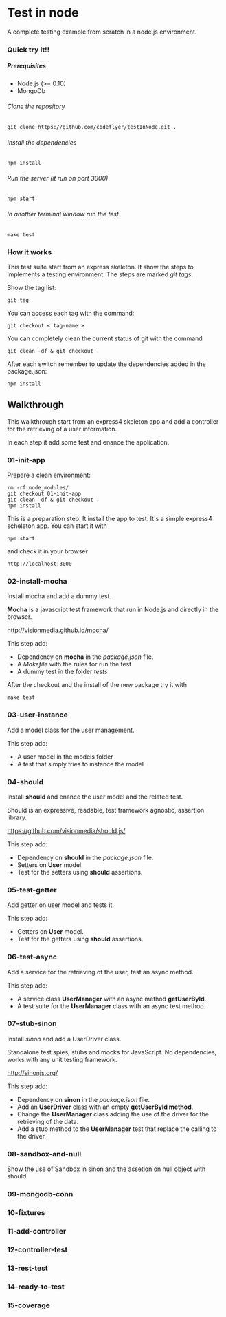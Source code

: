 # Test in node
A complete testing example from scratch in a node.js environment.

### Quick try it!!

##### Prerequisites
 * Node.js (>= 0.10)
 * MongoDb
 
###### Clone the repository
```
git clone https://github.com/codeflyer/testInNode.git .
```

###### Install the dependencies
```
npm install
```

###### Run the server (it run on port 3000)
```
npm start
```

###### In another terminal window run the test
```
make test
```

### How it works
This test suite start from an express skeleton. It show the steps to implements a testing environment. The steps are marked *git tags*. 

Show the tag list:

```
git tag
```

You can access each tag with the command:

```
git checkout < tag-name >
```

You can completely clean the current status of git with the command

```
git clean -df & git checkout .
```

After each switch remember to update the dependencies added in the package.json:
```
npm install
```

## Walkthrough
This walkthrough start from an express4 skeleton app and add a controller for the retrieving of a user information.

In each step it add some test and enance the application.


### 01-init-app

Prepare a clean environment:
```
rm -rf node_modules/
git checkout 01-init-app
git clean -df & git checkout .
npm install
```

This is a preparation step. It install the app to test. It's a simple express4 scheleton app. You can start it with

```
npm start
```

and check it in your browser
```
http://localhost:3000
```

### 02-install-mocha
Install mocha and add a dummy test.

**Mocha** is a javascript test framework that run in Node.js and directly in the browser.

http://visionmedia.github.io/mocha/

This step add:
 * Dependency on **mocha** in the *package.json* file.
 * A *Makefile* with the rules for run the test
 * A dummy test in the folder *tests*
 
After the checkout and the install of the new package try it with

```
make test
```

### 03-user-instance
Add a model class for the user management.

This step add:
 * A user model in the models folder
 * A test that simply tries to instance the model

### 04-should
Install **should** and enance the user model and the related test.

Should is an expressive, readable, test framework agnostic, assertion library.

https://github.com/visionmedia/should.js/

This step add:
 * Dependency on **should** in the *package.json* file.
 * Setters on **User** model.
 * Test for the setters using **should** assertions.

### 05-test-getter
Add getter on user model and tests it.

This step add:
 * Getters on **User** model.
 * Test for the getters using **should** assertions.

### 06-test-async
Add a service for the retrieving of the user, test an async method.

This step add:
 * A service class **UserManager** with an async method **getUserById**.
 * A test suite for the **UserManager** class with an async test method.

### 07-stub-sinon
Install *sinon* and add a UserDriver class.

Standalone test spies, stubs and mocks for JavaScript.
No dependencies, works with any unit testing framework.

http://sinonjs.org/

This step add:
 * Dependency on **sinon** in the *package.json* file.
 * Add an **UserDriver** class with an empty **getUserById method**.
 * Change the **UserManager** class adding the use of the driver for the retrieving of the data.
 * Add a stub method to the **UserManager** test that replace the calling to the driver.

### 08-sandbox-and-null
Show the use of Sandbox in sinon and the assetion on null object with should.

### 09-mongodb-conn

### 10-fixtures
### 11-add-controller
### 12-controller-test
### 13-rest-test
### 14-ready-to-test
### 15-coverage